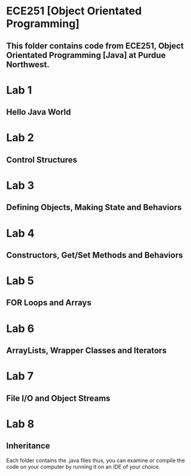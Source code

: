 # ECE251 [Object Orientated Programming]
## This folder contains code from ECE251, Object Orientated Programming [Java] at Purdue Northwest.

# Lab 1
## Hello Java World

# Lab 2
## Control Structures

# Lab 3
## Defining Objects, Making State and Behaviors

# Lab 4
## Constructors, Get/Set Methods and Behaviors

# Lab 5
## FOR Loops and Arrays
 
# Lab 6
## ArrayLists, Wrapper Classes and Iterators
  
# Lab 7  
## File I/O and Object Streams

# Lab 8
## Inheritance

Each folder contains the .java files thus, you can examine or compile the code on your computer by running it on an IDE of your choice.
